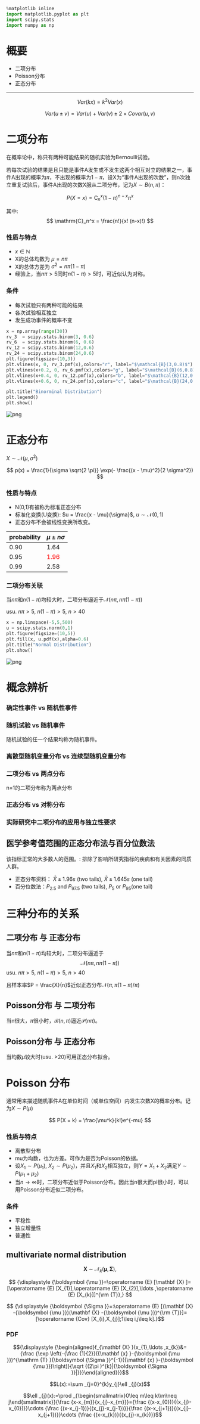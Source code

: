 

```python
%matplotlib inline
import matplotlib.pyplot as plt
import scipy.stats
import numpy as np
```

# 概要

- 二项分布
- Poisson分布
- 正态分布

---

$$ Var(kx) = k^2 Var(x) $$

$$ Var(u \pm v) = Var(u) + Var(v) \pm 2 \times Covar(u,v) $$

# 二项分布
在概率论中，称只有两种可能结果的随机实验为Bernoulli试验。

若每次试验的结果是且只能是事件A发生或不发生这两个相互对立的结果之一，事件A出现的概率为$\pi$，不出现的概率为$1-\pi$，设X为“事件A出现的次数”，则n次独立重复试验后，事件A出现的次数X服从二项分布，记为$X \sim B(n, \pi)$：

$$ P(X = x) = \mathrm{C}_n^x (1-\pi)^{n-x} \pi^x $$

其中: $$ \mathrm{C}_n^x = \frac{n!}{x! (n-x)!} $$

### 性质与特点
- $x \in \mathbb{N}$
- X的总体均数为 $\mu = n \pi$
- X的总体方差为 $\sigma^2 = n \pi (1-\pi)$
- 经验上，当$n \pi > 5$同时$n (1 - \pi)>5$时，可近似认为对称。

### 条件
- 每次试验只有两种可能的结果
- 各次试验相互独立
- 发生成功事件的概率不变


```python
x = np.array(range(30))
rv_3  = scipy.stats.binom(3, 0.6)
rv_6  = scipy.stats.binom(6, 0.6)
rv_12 = scipy.stats.binom(12,0.6)
rv_24 = scipy.stats.binom(24,0.6)
plt.figure(figsize=(10,3))
plt.vlines(x, 0, rv_3.pmf(x),colors="r", label="$\mathcal{B}(3,0.8)$")
plt.vlines(x+0.2, 0, rv_6.pmf(x),colors="g", label="$\mathcal{B}(6,0.8)$")
plt.vlines(x+0.4, 0, rv_12.pmf(x),colors="b", label="$\mathcal{B}(12,0.8)$")
plt.vlines(x+0.6, 0, rv_24.pmf(x),colors="c", label="$\mathcal{B}(24,0.8)$")

plt.title("Binorminal Distribution")
plt.legend()
plt.show()
```


![png](output_3_0.png)


# 正态分布
$X \sim \mathcal{N}(\mu, \sigma^2)$

$$ p(x) = \frac{1}{\sigma \sqrt{2 \pi}} \exp(- \frac{(x - \mu)^2}{2 \sigma^2}) $$

### 性质与特点
- N(0,1)有被称为标准正态分布
- 标准化变换(U变换): $u = \frac{x - \mu}{\sigma}$, $u \sim \mathcal{N}(0,1)$
- 正态分布不会被线性变换所改变。

|probability|$\mu \pm n \sigma$|
|--|--|
|0.90|1.64|
|0.95|<div style="color:red">1.96</div>|
|0.99|2.58|

### 二项分布关联
当$n\pi$和$n(1-\pi)$均较大时，二项分布逼近于$\mathcal{N}(n\pi, n\pi(1-\pi))$

usu. $n\pi>5$, $n(1-\pi)>5$, $n>40$


```python
x = np.linspace(-5,5,500)
u = scipy.stats.norm(0,1)
plt.figure(figsize=(10,5))
plt.fill(x, u.pdf(x),alpha=0.6)
plt.title("Normal Distribution")
plt.show()
```


![png](output_5_0.png)


# 概念辨析

### 确定性事件 vs 随机性事件

### 随机试验 vs 随机事件
随机试验的任一个结果均称为随机事件。

### 离散型随机变量分布 vs 连续型随机变量分布

### 二项分布 vs 两点分布
n=1的二项分布称为两点分布

### 正态分布 vs 对称分布

### 实际研究中二项分布的应用与独立性要求

## 医学参考值范围的正态分布法与百分位数法
该指标正常的大多数人的范围。: 排除了影响所研究指标的疾病和有关因素的同质人群。

- 正态分布资料： $\bar{X} \pm 1.96 s$ (two tails), $\bar{X} \pm 1.645 s$ (one tail)
- 百分位数法：$P_{2.5}$ and $P_{97.5}$ (two tails), $P_{5}$ or $P_{95}$(one tail)

# 三种分布的关系

## 二项分布 与 正态分布
当$n\pi$和$n(1-\pi)$均较大时，二项分布逼近于$$\mathcal{N}(n\pi, n\pi(1-\pi))$$
usu. $n\pi>5$, $n(1-\pi)>5$, $n>40$

且样本率$P = \frac{X}{n}$近似正态分布$\mathcal{N}(\pi, \pi (1-\pi)/\pi)$

## Poisson分布 与 二项分布
当n很大，$\pi$很小时，$\mathcal{B}(n,\pi)$逼近$\mathcal{P}(n\pi)$。

## Poisson分布 与 正态分布
当均数$\mu$较大时(usu. >20)可用正态分布拟合。

# Poisson 分布
通常用来描述随机事件A在单位时间（或单位空间）内发生次数X的概率分布。记为$X \sim P(\mu)$

$$ P(X = k) = \frac{\mu^k}{k!}e^{-mu} $$

### 性质与特点
- 离散型分布
- mu为均数，也为方差。可作为是否为Poisson的依据。
- 设$X_1 \sim P(\mu_1),\; X_2 \sim P(\mu_2)$，并且$X_1$和$X_2$相互独立，则$Y = X_1 + X_2$满足$Y \sim P(\mu_1+\mu_2)$
- 当$n \to \infty$时，二项分布近似于Poisson分布。因此当n很大而pi很小时，可以用Poisson分布近似二项分布。

### 条件
- 平稳性
- 独立增量性
- 普通性

## multivariate normal distribution

$$ {\displaystyle \mathbf {X} \ \sim \ {\mathcal {N}}_{k}({\boldsymbol {\mu }},\,{\boldsymbol {\Sigma }}),}$$

$$ {\displaystyle {\boldsymbol {\mu }}=\operatorname {E} [\mathbf {X} ]=[\operatorname {E} [X_{1}],\operatorname {E} [X_{2}],\ldots ,\operatorname {E} [X_{k}]]^{\rm {T}},} $$

$$ {\displaystyle {\boldsymbol {\Sigma }}=:\operatorname {E} [(\mathbf {X} -{\boldsymbol {\mu }})(\mathbf {X} -{\boldsymbol {\mu }})^{\rm {T}}]=[\operatorname {Cov} [X_{i},X_{j}];1\leq i,j\leq k].}$$

### PDF
$${\displaystyle {\begin{aligned}f_{\mathbf {X} }(x_{1},\ldots ,x_{k})&={\frac {\exp \left(-{\frac {1}{2}}({\mathbf {x} }-{\boldsymbol {\mu }})^{\mathrm {T} }{\boldsymbol {\Sigma }}^{-1}({\mathbf {x} }-{\boldsymbol {\mu }})\right)}{\sqrt {(2\pi )^{k}|{\boldsymbol {\Sigma }}|}}}\end{aligned}}}$$

$$L(x):=\sum _{j=0}^{k}y_{j}\ell _{j}(x)$$

$$\ell _{j}(x):=\prod _{\begin{smallmatrix}0\leq m\leq k\\m\neq j\end{smallmatrix}}{\frac {x-x_{m}}{x_{j}-x_{m}}}={\frac {(x-x_{0})}{(x_{j}-x_{0})}}\cdots {\frac {(x-x_{j-1})}{(x_{j}-x_{j-1})}}{\frac {(x-x_{j+1})}{(x_{j}-x_{j+1})}}\cdots {\frac {(x-x_{k})}{(x_{j}-x_{k})}}$$
